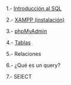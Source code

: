 1.- [Introducción al SQL](./subjects/sql_introcution.md)

2.- [XAMPP (instalación)](./subjects/XAMPP_installation.md)

3.- [phpMyAdmin](./subjects/phpmyadmin.md)

4.- [Tablas](./subjects/Tablas.md)

5.- Relaciones

6.- ¿Qué es un query?

7.- SElECT
